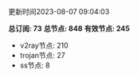 更新时间2023-08-07 09:04:03

**总订阅: 73**
**总节点: 848**
**有效节点: 245**
- v2ray节点: 210
- trojan节点: 27
- ss节点: 8
